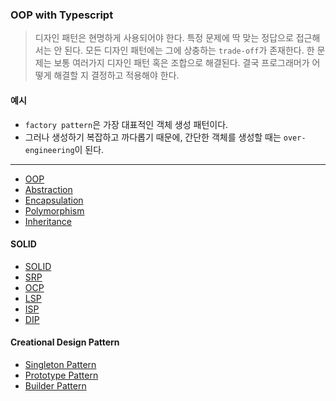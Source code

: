### OOP with Typescript

> 디자인 패턴은 현명하게 사용되어야 한다.
> 특정 문제에 딱 맞는 정답으로 접근해서는 안 된다.
> 모든 디자인 패턴에는 그에 상충하는 `trade-off`가 존재한다.
> 한 문제는 보통 여러가지 디자인 패턴 혹은 조합으로 해결된다.
> 결국 프로그래머가 어떻게 해결할 지 결정하고 적용해야 한다.

#### 예시

- `factory pattern`은 가장 대표적인 객체 생성 패턴이다.
- 그러나 생성하기 복잡하고 까다롭기 때문에, 간단한 객체를 생성할 때는 `over-engineering`이 된다.

---

- [OOP](./pages/OOP.md)
- [Abstraction](./pages/Abstraction.md)
- [Encapsulation](./pages/Encapsulation.md)
- [Polymorphism](./pages/Polymorphism.md)
- [Inheritance](./pages/Inheritance.md)

#### SOLID

- [SOLID](./pages/SOLID.md)
- [SRP](./pages/SRP.md)
- [OCP](./pages/OCP.md)
- [LSP](./pages/LSP.md)
- [ISP](./pages/ISP.md)
- [DIP](./pages/DIP.md)

#### Creational Design Pattern

- [Singleton Pattern](./pages/Creational_Design/Singleton.md)
- [Prototype Pattern](./pages/Creational_Design/PrototypePattern.md)
- [Builder Pattern](./pages/Creational_Design/BuilderPattern.md)
